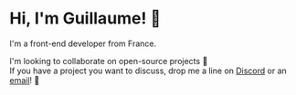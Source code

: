 # Hi, I'm Guillaume! 👋

I'm a front-end developer from France.

I'm looking to collaborate on open-source projects 🤝\
If you have a project you want to discuss, drop me a line on <a href="https://discordapp.com/users/305792870336430080" target="_blank" rel="nofollow">Discord</a> or an <a href="mailto:hello@guillaumecatel.com">email</a>! 💬
